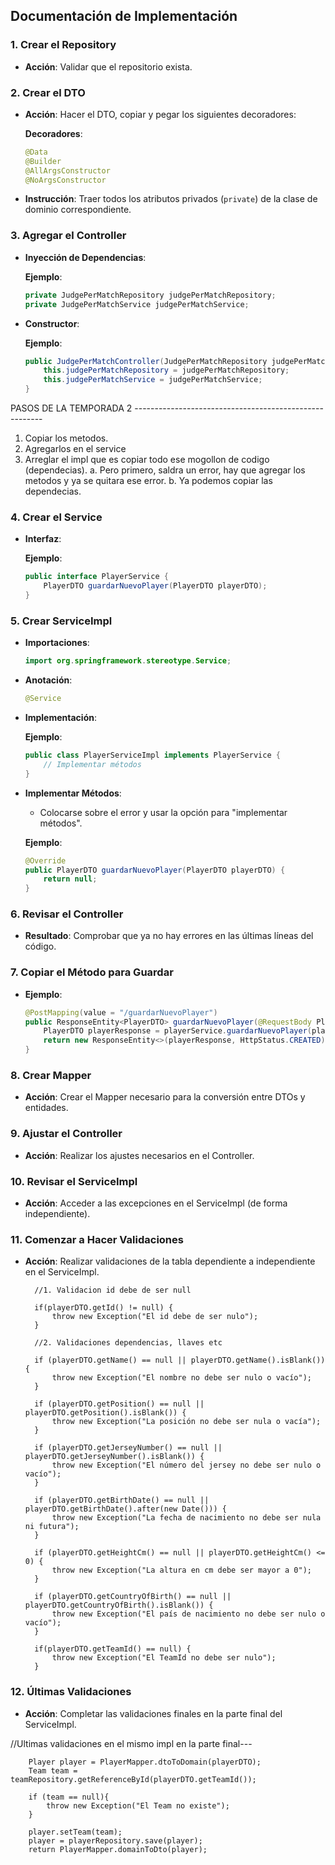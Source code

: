 ## Documentación de Implementación

### 1. Crear el Repository
- **Acción**: Validar que el repositorio exista.

### 2. Crear el DTO
- **Acción**: Hacer el DTO, copiar y pegar los siguientes decoradores:
  
  **Decoradores**:
  ```java
  @Data
  @Builder
  @AllArgsConstructor
  @NoArgsConstructor
  ```

- **Instrucción**: Traer todos los atributos privados (`private`) de la clase de dominio correspondiente.

### 3. Agregar el Controller
- **Inyección de Dependencias**:
  
  **Ejemplo**:
  ```java
  private JudgePerMatchRepository judgePerMatchRepository;
  private JudgePerMatchService judgePerMatchService;
  ```

- **Constructor**:
  
  **Ejemplo**:
  ```java
  public JudgePerMatchController(JudgePerMatchRepository judgePerMatchRepository, JudgePerMatchService judgePerMatchService) {
      this.judgePerMatchRepository = judgePerMatchRepository;
      this.judgePerMatchService = judgePerMatchService;
  }
  ```

PASOS DE LA TEMPORADA 2 -------------------------------------------------------

1. Copiar los metodos.
2. Agregarlos en el service
3. Arreglar el impl que es copiar todo ese mogollon de codigo (dependecias).
 a. Pero primero, saldra un error, hay que agregar los metodos y ya se quitara ese error.
 b. Ya podemos copiar las dependecias.
 

### 4. Crear el Service
- **Interfaz**:
  
  **Ejemplo**:
  ```java
  public interface PlayerService {
      PlayerDTO guardarNuevoPlayer(PlayerDTO playerDTO);
  }
  ```

### 5. Crear ServiceImpl
- **Importaciones**:
  
  ```java
  import org.springframework.stereotype.Service;
  ```

- **Anotación**:
  
  ```java
  @Service
  ```

- **Implementación**:
  
  **Ejemplo**:
  ```java
  public class PlayerServiceImpl implements PlayerService {
      // Implementar métodos
  }
  ```

- **Implementar Métodos**:
  
  - Colocarse sobre el error y usar la opción para "implementar métodos".
  
  **Ejemplo**:
  ```java
  @Override
  public PlayerDTO guardarNuevoPlayer(PlayerDTO playerDTO) {
      return null;
  }
  ```

### 6. Revisar el Controller
- **Resultado**: Comprobar que ya no hay errores en las últimas líneas del código.

### 7. Copiar el Método para Guardar
- **Ejemplo**:
  
  ```java
  @PostMapping(value = "/guardarNuevoPlayer")
  public ResponseEntity<PlayerDTO> guardarNuevoPlayer(@RequestBody PlayerDTO playerDTO) {
      PlayerDTO playerResponse = playerService.guardarNuevoPlayer(playerDTO);
      return new ResponseEntity<>(playerResponse, HttpStatus.CREATED);
  }
  ```

### 8. Crear Mapper
- **Acción**: Crear el Mapper necesario para la conversión entre DTOs y entidades.

### 9. Ajustar el Controller
- **Acción**: Realizar los ajustes necesarios en el Controller.

### 10. Revisar el ServiceImpl
- **Acción**: Acceder a las excepciones en el ServiceImpl (de forma independiente).

### 11. Comenzar a Hacer Validaciones
- **Acción**: Realizar validaciones de la tabla dependiente a independiente en el ServiceImpl.

        //1. Validacion id debe de ser null

        if(playerDTO.getId() != null) {
            throw new Exception("El id debe de ser nulo");
        }

        //2. Validaciones dependencias, llaves etc

        if (playerDTO.getName() == null || playerDTO.getName().isBlank()) {
            throw new Exception("El nombre no debe ser nulo o vacío");
        }

        if (playerDTO.getPosition() == null || playerDTO.getPosition().isBlank()) {
            throw new Exception("La posición no debe ser nula o vacía");
        }

        if (playerDTO.getJerseyNumber() == null || playerDTO.getJerseyNumber().isBlank()) {
            throw new Exception("El número del jersey no debe ser nulo o vacío");
        }

        if (playerDTO.getBirthDate() == null || playerDTO.getBirthDate().after(new Date())) {
            throw new Exception("La fecha de nacimiento no debe ser nula ni futura");
        }

        if (playerDTO.getHeightCm() == null || playerDTO.getHeightCm() <= 0) {
            throw new Exception("La altura en cm debe ser mayor a 0");
        }

        if (playerDTO.getCountryOfBirth() == null || playerDTO.getCountryOfBirth().isBlank()) {
            throw new Exception("El país de nacimiento no debe ser nulo o vacío");
        }

        if(playerDTO.getTeamId() == null) {
            throw new Exception("El TeamId no debe ser nulo");
        }

### 12. Últimas Validaciones
- **Acción**: Completar las validaciones finales en la parte final del ServiceImpl.

 //Ultimas validaciones en el mismo impl en la parte final---

 
        Player player = PlayerMapper.dtoToDomain(playerDTO);
        Team team = teamRepository.getReferenceById(playerDTO.getTeamId());

        if (team == null){
            throw new Exception("El Team no existe");
        }

        player.setTeam(team);
        player = playerRepository.save(player);
        return PlayerMapper.domainToDto(player);
